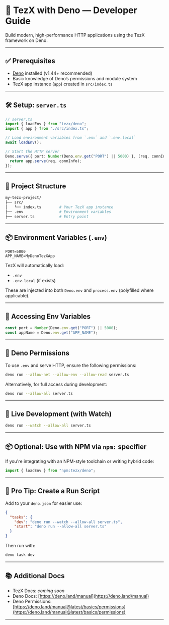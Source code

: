 # 🚀 TezX with Deno — Developer Guide

Build modern, high-performance HTTP applications using the TezX framework on Deno.

---

## ✅ Prerequisites

* [Deno](https://deno.land) installed (v1.44+ recommended)
* Basic knowledge of Deno’s permissions and module system
* TezX app instance (`app`) created in `src/index.ts`

---

## 🛠️ Setup: `server.ts`

```ts
// server.ts
import { loadEnv } from "tezx/deno";
import { app } from "./src/index.ts";

// Load environment variables from `.env` and `.env.local`
await loadEnv();

// Start the HTTP server
Deno.serve({ port: Number(Deno.env.get("PORT") || 5000) }, (req, connInfo) => {
  return app.serve(req, connInfo);
});
```

---

## 📁 Project Structure

```bash
my-tezx-project/
├── src/
│   └── index.ts        # Your TezX app instance
├── .env                # Environment variables
├── server.ts           # Entry point
```

---

## 📦 Environment Variables (`.env`)

```env
PORT=5000
APP_NAME=MyDenoTezXApp
```

TezX will automatically load:

* `.env`
* `.env.local` (if exists)

These are injected into both `Deno.env` and `process.env` (polyfilled where applicable).

---

## 📌 Accessing Env Variables

```ts
const port = Number(Deno.env.get("PORT") || 5000);
const appName = Deno.env.get("APP_NAME");
```

---

## 📝 Deno Permissions

To use `.env` and serve HTTP, ensure the following permissions:

```bash
deno run --allow-net --allow-env --allow-read server.ts
```

Alternatively, for full access during development:

```bash
deno run --allow-all server.ts
```

---

## 🔁 Live Development (with Watch)

```bash
deno run --watch --allow-all server.ts
```

---

## 📦 Optional: Use with NPM via `npm:` specifier

If you're integrating with an NPM-style toolchain or writing hybrid code:

```ts
import { loadEnv } from "npm:tezx/deno";
```

---

## 🔧 Pro Tip: Create a Run Script

Add to your `deno.json` for easier use:

```json
{
  "tasks": {
    "dev": "deno run --watch --allow-all server.ts",
    "start": "deno run --allow-all server.ts"
  }
}
```

Then run with:

```bash
deno task dev
```

---

## 📚 Additional Docs

* TezX Docs: *coming soon*
* Deno Docs: [https://deno.land/manual](https://deno.land/manual)
* Deno Permissions: [https://deno.land/manual@latest/basics/permissions](https://deno.land/manual@latest/basics/permissions)

---
